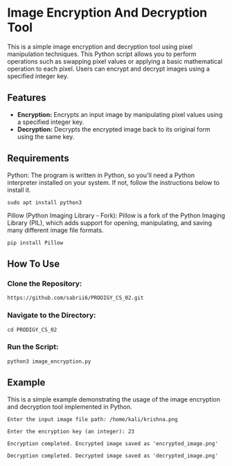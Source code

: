 # Image Encryption And Decryption Tool

This is a simple image encryption and decryption tool using pixel manipulation techniques. This Python script allows you to perform operations such as swapping pixel values or applying a basic mathematical operation to each pixel. Users can encrypt and decrypt images using a specified integer key.

## Features

- **Encryption:** Encrypts an input image by manipulating pixel values using a specified integer key.
- **Decryption:** Decrypts the encrypted image back to its original form using the same key.

## Requirements

Python: The program is written in Python, so you'll need a Python interpreter installed on your system.
 If not, follow the instructions below to install it.
````
sudo apt install python3
````

Pillow (Python Imaging Library - Fork): Pillow is a fork of the Python Imaging Library (PIL), which adds support for opening, manipulating, and saving many different image file formats.
````
pip install Pillow
````
## How To Use

### Clone the Repository:
````
https://github.com/sabrii6/PRODIGY_CS_02.git
````
### Navigate to the Directory:
````
cd PRODIGY_CS_02
````
### Run the Script:
````
python3 image_encryption.py
````
## Example

This is a simple example demonstrating the usage of the image encryption and decryption tool implemented in Python.
````
Enter the input image file path: /home/kali/krishna.png

Enter the encryption key (an integer): 23

Encryption completed. Encrypted image saved as 'encrypted_image.png'

Decryption completed. Decrypted image saved as 'decrypted_image.png'
````

